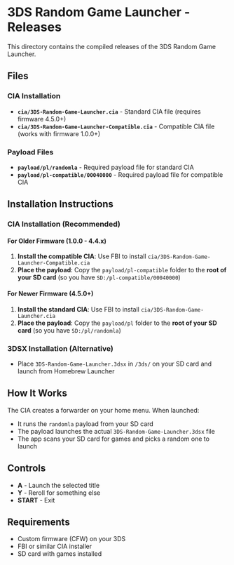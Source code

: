 # 3DS Random Game Launcher - Releases

This directory contains the compiled releases of the 3DS Random Game Launcher.

## Files

### CIA Installation
- **`cia/3DS-Random-Game-Launcher.cia`** - Standard CIA file (requires firmware 4.5.0+)
- **`cia/3DS-Random-Game-Launcher-Compatible.cia`** - Compatible CIA file (works with firmware 1.0.0+)

### Payload Files
- **`payload/pl/randomla`** - Required payload file for standard CIA
- **`payload/pl-compatible/00040000`** - Required payload file for compatible CIA

## Installation Instructions

### CIA Installation (Recommended)

#### For Older Firmware (1.0.0 - 4.4.x)
1. **Install the compatible CIA**: Use FBI to install `cia/3DS-Random-Game-Launcher-Compatible.cia`
2. **Place the payload**: Copy the `payload/pl-compatible` folder to the **root of your SD card** (so you have `SD:/pl-compatible/00040000`)

#### For Newer Firmware (4.5.0+)
1. **Install the standard CIA**: Use FBI to install `cia/3DS-Random-Game-Launcher.cia`
2. **Place the payload**: Copy the `payload/pl` folder to the **root of your SD card** (so you have `SD:/pl/randomla`)

### 3DSX Installation (Alternative)
- Place `3DS-Random-Game-Launcher.3dsx` in `/3ds/` on your SD card and launch from Homebrew Launcher

## How It Works

The CIA creates a forwarder on your home menu. When launched:
- It runs the `randomla` payload from your SD card
- The payload launches the actual `3DS-Random-Game-Launcher.3dsx` file
- The app scans your SD card for games and picks a random one to launch

## Controls
- **A** - Launch the selected title
- **Y** - Reroll for something else  
- **START** - Exit

## Requirements
- Custom firmware (CFW) on your 3DS
- FBI or similar CIA installer
- SD card with games installed
